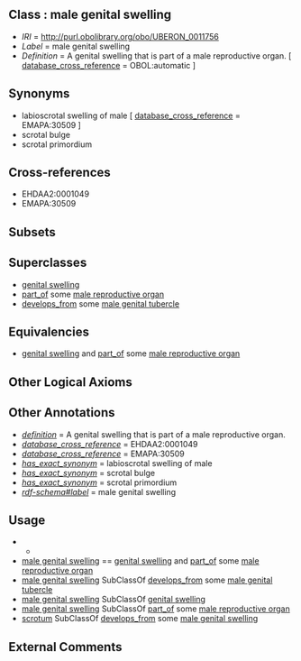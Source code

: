 
## Class : male genital swelling

 * *IRI* = http://purl.obolibrary.org/obo/UBERON_0011756
 * *Label* = male genital swelling
 * *Definition* = A genital swelling that is part of a male reproductive organ. [ [database_cross_reference](../../ef/oboInOwl#hasDbXref.md) = OBOL:automatic ]

## Synonyms

 * labioscrotal swelling of male [ [database_cross_reference](../../ef/oboInOwl#hasDbXref.md) = EMAPA:30509 ]
 * scrotal bulge
 * scrotal primordium

## Cross-references

 * EHDAA2:0001049
 * EMAPA:30509

## Subsets


## Superclasses

 * [genital swelling](../../UBERON/54/UBERON_0011754.md)
 * [part_of](../../BFO/50/BFO_0000050.md) some [male reproductive organ](../../UBERON/35/UBERON_0003135.md)
 * [develops_from](../../RO/02/RO_0002202.md) some [male genital tubercle](../../UBERON/61/UBERON_0006261.md)

## Equivalencies

 * [genital swelling](../../UBERON/54/UBERON_0011754.md) and [part_of](../../BFO/50/BFO_0000050.md) some [male reproductive organ](../../UBERON/35/UBERON_0003135.md)

## Other Logical Axioms


## Other Annotations

 * *[definition](../../IAO/15/IAO_0000115.md)* = A genital swelling that is part of a male reproductive organ.
 * *[database_cross_reference](../../ef/oboInOwl#hasDbXref.md)* = EHDAA2:0001049
 * *[database_cross_reference](../../ef/oboInOwl#hasDbXref.md)* = EMAPA:30509
 * *[has_exact_synonym](../../ym/oboInOwl#hasExactSynonym.md)* = labioscrotal swelling of male
 * *[has_exact_synonym](../../ym/oboInOwl#hasExactSynonym.md)* = scrotal bulge
 * *[has_exact_synonym](../../ym/oboInOwl#hasExactSynonym.md)* = scrotal primordium
 * *[rdf-schema#label](../../el/rdf-schema#label.md)* = male genital swelling

## Usage

 * -
 * [male genital swelling](../../UBERON/56/UBERON_0011756.md) == [genital swelling](../../UBERON/54/UBERON_0011754.md) and [part_of](../../BFO/50/BFO_0000050.md) some [male reproductive organ](../../UBERON/35/UBERON_0003135.md)
 * [male genital swelling](../../UBERON/56/UBERON_0011756.md) SubClassOf [develops_from](../../RO/02/RO_0002202.md) some [male genital tubercle](../../UBERON/61/UBERON_0006261.md)
 * [male genital swelling](../../UBERON/56/UBERON_0011756.md) SubClassOf [genital swelling](../../UBERON/54/UBERON_0011754.md)
 * [male genital swelling](../../UBERON/56/UBERON_0011756.md) SubClassOf [part_of](../../BFO/50/BFO_0000050.md) some [male reproductive organ](../../UBERON/35/UBERON_0003135.md)
 * [scrotum](../../UBERON/00/UBERON_0001300.md) SubClassOf [develops_from](../../RO/02/RO_0002202.md) some [male genital swelling](../../UBERON/56/UBERON_0011756.md)

## External Comments

